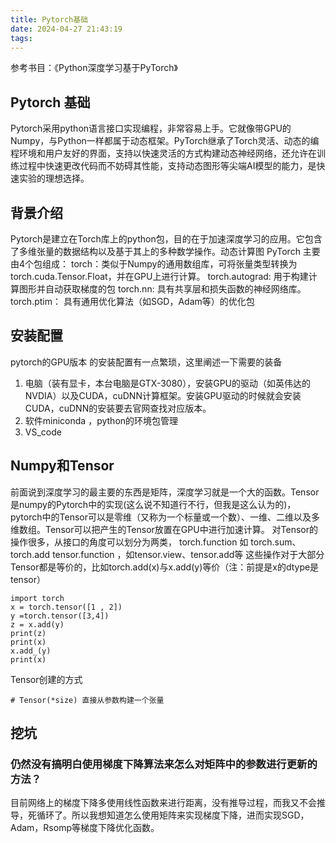 ```yaml
---
title: Pytorch基础
date: 2024-04-27 21:43:19
tags:
---
```

参考书目：《Python深度学习基于PyTorch》
## Pytorch 基础
Pytorch采用python语言接口实现编程，非常容易上手。它就像带GPU的Numpy，与Python一样都属于动态框架。PyTorch继承了Torch灵活、动态的编程环境和用户友好的界面，支持以快速灵活的方式构建动态神经网络，还允许在训练过程中快速更改代码而不妨碍其性能，支持动态图形等尖端AI模型的能力，是快速实验的理想选择。

## 背景介绍
Pytorch是建立在Torch库上的python包，目的在于加速深度学习的应用。它包含了多维张量的数据结构以及基于其上的多种数学操作。动态计算图
PyTorch 主要由4个包组成：
torch：类似于Numpy的通用数组库，可将张量类型转换为torch.cuda.Tensor.Float，并在GPU上进行计算。
torch.autograd: 用于构建计算图形并自动获取梯度的包
torch.nn: 具有共享层和损失函数的神经网络库。
torch.ptim： 具有通用优化算法（如SGD，Adam等）的优化包

## 安装配置
pytorch的GPU版本 的安装配置有一点繁琐，这里阐述一下需要的装备
1. 电脑（装有显卡，本台电脑是GTX-3080），安装GPU的驱动（如英伟达的NVDIA）以及CUDA，cuDNN计算框架。安装GPU驱动的时候就会安装CUDA，cuDNN的安装要去官网查找对应版本。
2. 软件miniconda ，python的环境包管理
3. VS_code

## Numpy和Tensor
前面说到深度学习的最主要的东西是矩阵，深度学习就是一个大的函数。Tensor是numpy的Pytorch中的实现(这么说不知道行不行，但我是这么认为的)，pytorch中的Tensor可以是零维（又称为一个标量或一个数）、一维、二维以及多维数组。Tensor可以把产生的Tensor放置在GPU中进行加速计算。
对Tensor的操作很多，从接口的角度可以划分为两类，
torch.function 如 torch.sum、torch.add
tensor.function ，如tensor.view、tensor.add等
这些操作对于大部分Tensor都是等价的，比如torch.add(x)与x.add(y)等价（注：前提是x的dtype是tensor）

```
import torch
x = torch.tensor([1 , 2])
y =torch.tensor([3,4])
z = x.add(y)
print(z)
print(x)
x.add_(y)
print(x)
```
Tensor创建的方式
```
# Tensor(*size) 直接从参数构建一个张量
```
## 挖坑

### 仍然没有搞明白使用梯度下降算法来怎么对矩阵中的参数进行更新的方法？
目前网络上的梯度下降多使用线性函数来进行距离，没有推导过程，而我又不会推导，死循环了。所以我想知道怎么使用矩阵来实现梯度下降，进而实现SGD，Adam，Rsomp等梯度下降优化函数。

